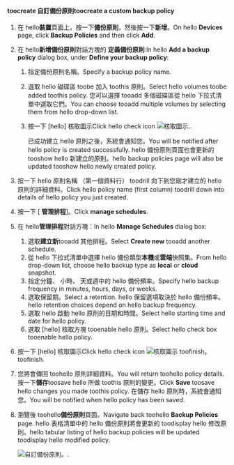 <!--author=SharS last changed: 9/15/15-->

#### <a name="toocreate-a-custom-backup-policy"></a><span data-ttu-id="eec4c-101">toocreate 自訂備份原則</span><span class="sxs-lookup"><span data-stu-id="eec4c-101">toocreate a custom backup policy</span></span>
1. <span data-ttu-id="eec4c-102">在 hello**裝置**頁面上，按一下**備份原則**，然後按一下**新增**。</span><span class="sxs-lookup"><span data-stu-id="eec4c-102">On hello **Devices** page, click **Backup Policies** and then click **Add**.</span></span>
2. <span data-ttu-id="eec4c-103">在 hello**新增備份原則**對話方塊的 **定義備份原則**:</span><span class="sxs-lookup"><span data-stu-id="eec4c-103">In hello **Add a backup policy** dialog box, under **Define your backup policy**:</span></span>
   
   1. <span data-ttu-id="eec4c-104">指定備份原則名稱。</span><span class="sxs-lookup"><span data-stu-id="eec4c-104">Specify a backup policy name.</span></span>
   2. <span data-ttu-id="eec4c-105">選取 hello 磁碟區 toobe 加入 toothis 原則。</span><span class="sxs-lookup"><span data-stu-id="eec4c-105">Select hello volumes toobe added toothis policy.</span></span> <span data-ttu-id="eec4c-106">您可以選擇 tooadd 多個磁碟區從 hello 下拉式清單中選取它們。</span><span class="sxs-lookup"><span data-stu-id="eec4c-106">You can choose tooadd multiple volumes by selecting them from hello drop-down list.</span></span>
   3. <span data-ttu-id="eec4c-107">按一下 [hello] 核取圖示</span><span class="sxs-lookup"><span data-stu-id="eec4c-107">Click hello check icon</span></span> ![核取圖示](./media/storsimple-add-backup-policy/HCS_CheckIcon-include.png)<span data-ttu-id="eec4c-109">.</span><span class="sxs-lookup"><span data-stu-id="eec4c-109">.</span></span>
      
      <span data-ttu-id="eec4c-110">已成功建立 hello 原則之後，系統會通知您。</span><span class="sxs-lookup"><span data-stu-id="eec4c-110">You will be notified after hello policy is created successfully.</span></span> <span data-ttu-id="eec4c-111">hello 備份原則頁面也會更新的 tooshow hello 新建立的原則。</span><span class="sxs-lookup"><span data-stu-id="eec4c-111">hello backup policies page will also be updated tooshow hello newly created policy.</span></span>
3. <span data-ttu-id="eec4c-112">按一下 hello 原則名稱 （第一個資料行） toodrill 向下到您剛才建立的 hello 原則的詳細資料。</span><span class="sxs-lookup"><span data-stu-id="eec4c-112">Click hello policy name (first column) toodrill down into details of hello policy you just created.</span></span>
4. <span data-ttu-id="eec4c-113">按一下 [ **管理排程**]。</span><span class="sxs-lookup"><span data-stu-id="eec4c-113">Click **manage schedules**.</span></span>
5. <span data-ttu-id="eec4c-114">在 hello**管理排程**對話方塊：</span><span class="sxs-lookup"><span data-stu-id="eec4c-114">In hello **Manage Schedules** dialog box:</span></span>
   
   1. <span data-ttu-id="eec4c-115">選取**建立新**tooadd 其他排程。</span><span class="sxs-lookup"><span data-stu-id="eec4c-115">Select **Create new** tooadd another schedule.</span></span>
   2. <span data-ttu-id="eec4c-116">從 hello 下拉式清單中選擇 hello 備份類型**本機**或**雲端**快照集。</span><span class="sxs-lookup"><span data-stu-id="eec4c-116">From hello drop-down list, choose hello backup type as **local** or **cloud** snapshot.</span></span>
   3. <span data-ttu-id="eec4c-117">指定分鐘、 小時、 天或週中的 hello 備份頻率。</span><span class="sxs-lookup"><span data-stu-id="eec4c-117">Specify hello backup frequency in minutes, hours, days, or weeks.</span></span>
   4. <span data-ttu-id="eec4c-118">選取保留期。</span><span class="sxs-lookup"><span data-stu-id="eec4c-118">Select a retention.</span></span> <span data-ttu-id="eec4c-119">hello 保留選項取決於 hello 備份頻率。</span><span class="sxs-lookup"><span data-stu-id="eec4c-119">hello retention choices depend on hello backup frequency.</span></span>
   5. <span data-ttu-id="eec4c-120">選取 hello 啟動 hello 原則的日期和時間。</span><span class="sxs-lookup"><span data-stu-id="eec4c-120">Select hello starting time and date for hello policy.</span></span>
   6. <span data-ttu-id="eec4c-121">選取 [hello] 核取方塊 tooenable hello 原則。</span><span class="sxs-lookup"><span data-stu-id="eec4c-121">Select hello check box tooenable hello policy.</span></span>
6. <span data-ttu-id="eec4c-122">按一下 [hello] 核取圖示</span><span class="sxs-lookup"><span data-stu-id="eec4c-122">Click hello check icon</span></span> ![核取圖示](./media/storsimple-add-backup-policy/HCS_CheckIcon-include.png) <span data-ttu-id="eec4c-124">toofinish。</span><span class="sxs-lookup"><span data-stu-id="eec4c-124">toofinish.</span></span>
7. <span data-ttu-id="eec4c-125">您將會傳回 toohello 原則詳細資料。</span><span class="sxs-lookup"><span data-stu-id="eec4c-125">You will return toohello policy details.</span></span> <span data-ttu-id="eec4c-126">按一下**儲存**toosave hello 所做 toothis 原則的變更。</span><span class="sxs-lookup"><span data-stu-id="eec4c-126">Click **Save** toosave hello changes you made toothis policy.</span></span> <span data-ttu-id="eec4c-127">在儲存 hello 原則時，系統會通知您。</span><span class="sxs-lookup"><span data-stu-id="eec4c-127">You will be notified when hello policy has been saved.</span></span>
8. <span data-ttu-id="eec4c-128">瀏覽後 toohello**備份原則**頁面。</span><span class="sxs-lookup"><span data-stu-id="eec4c-128">Navigate back toohello **Backup Policies** page.</span></span> <span data-ttu-id="eec4c-129">hello 表格清單中的 hello 備份原則將會更新的 toodisplay hello 修改原則。</span><span class="sxs-lookup"><span data-stu-id="eec4c-129">hello tabular listing of hello backup policies will be updated toodisplay hello modified policy.</span></span>
   
    ![自訂備份原則](./media/storsimple-create-custom-backup-policy/HCS_CustomBackupPolicyM-include.png)<span data-ttu-id="eec4c-131">。</span><span class="sxs-lookup"><span data-stu-id="eec4c-131">.</span></span>

